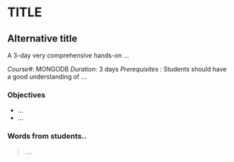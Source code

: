 TITLE
=======================================================
Alternative title
--------------------------------------

A 3-day very comprehensive hands-on ...


*Course#*: MONGODB
*Duration*: 3 days
*Prerequisites* : Students should have a good understanding of ...

### Objectives

- ...
- ...

### Words from students..

> ....

